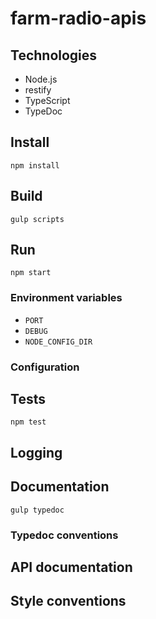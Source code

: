 # farm-radio-apis

## Technologies

* Node.js
* restify
* TypeScript
* TypeDoc

## Install

```
npm install
```

## Build

```
gulp scripts
```

## Run

```
npm start
```

### Environment variables

* `PORT`
* `DEBUG`
* `NODE_CONFIG_DIR`

### Configuration

## Tests

```
npm test
```

## Logging

## Documentation

```
gulp typedoc
```

### Typedoc conventions

## API documentation

## Style conventions
